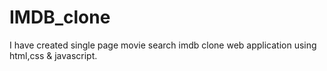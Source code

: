 # IMDB_clone
I have created single page movie search imdb clone web application using html,css &amp; javascript.

